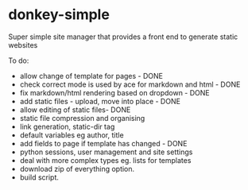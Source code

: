 donkey-simple
=============

Super simple site manager that provides a front end to generate static websites

To do:

* allow change of template for pages - DONE
* check correct mode is used by ace for markdown and html - DONE
* fix markdown/html rendering based on dropdown - DONE
* add static files - upload, move into place - DONE
* allow editing of static files- DONE
* static file compression and organising
* link generation, static-dir tag
* default variables eg author, title
* add fields to page if template has changed - DONE
* python sessions, user management and site settings
* deal with more complex types eg. lists for templates
* download zip of everything option.
* build script.
